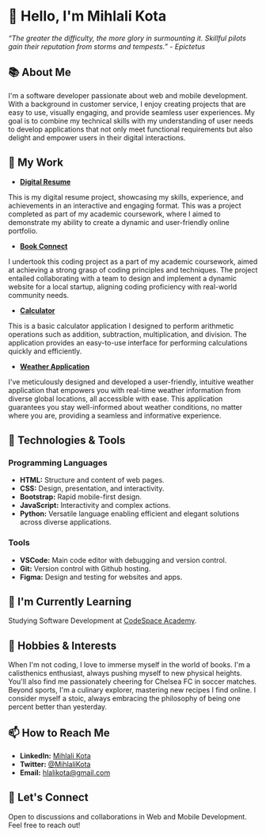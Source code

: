 # 👋 Hello, I'm Mihlali Kota

*“The greater the difficulty, the more glory in surmounting it. Skillful pilots gain their reputation from storms and tempests.” - Epictetus*

## 📚 About Me
I'm a software developer passionate about web and mobile development. With a background in customer service, I enjoy creating projects that are easy to use, visually engaging, and provide seamless user experiences. My goal is to combine my technical skills with my understanding of user needs to develop applications that not only meet functional requirements but also delight and empower users in their digital interactions.

## 💼 My Work
- **[Digital Resume](https://digitalresumecodespace.netlify.app/)**

This is my digital resume project, showcasing my skills, experience, and achievements in an interactive and engaging format. This was a project completed as part of my academic coursework, where I aimed to demonstrate my ability to create a dynamic and user-friendly online portfolio.

- **[Book Connect](https://bookconnection.netlify.app/)**

I undertook this coding project as a part of my academic coursework, aimed at achieving a strong grasp of coding principles and techniques. The project entailed collaborating with a team to design and implement a dynamic website for a local startup, aligning coding proficiency with real-world community needs.

- **[Calculator](https://1simple-calculator.netlify.app/)**

This is a basic calculator application I designed to perform arithmetic operations such as addition, subtraction, multiplication, and division. The application provides an easy-to-use interface for performing calculations quickly and efficiently.

- **[Weather Application](https://weathercheck-1app.netlify.app/)**

I've meticulously designed and developed a user-friendly, intuitive weather application that empowers you
          with real-time
          weather information from diverse global locations, all accessible with ease. This application guarantees you
          stay
          well-informed about weather conditions, no matter where you are, providing a seamless and informative
          experience. 

## 🔧 Technologies & Tools

### Programming Languages
- **HTML:** Structure and content of web pages.
- **CSS:** Design, presentation, and interactivity.
- **Bootstrap:** Rapid mobile-first design.
- **JavaScript:** Interactivity and complex actions.
- **Python:** Versatile language enabling efficient and elegant solutions across diverse applications.

### Tools
- **VSCode:** Main code editor with debugging and version control.
- **Git:** Version control with Github hosting.
- **Figma:** Design and testing for websites and apps.

## 🌱 I'm Currently Learning
Studying Software Development at [CodeSpace Academy](https://www.codespace.co.za/).

## 🎉 Hobbies & Interests
When I'm not coding, I love to immerse myself in the world of books. I'm a calisthenics enthusiast, always pushing myself to new physical heights. You'll also find me passionately cheering for Chelsea FC in soccer matches. Beyond sports, I'm a culinary explorer, mastering new recipes I find online. I consider myself a stoic, always embracing the philosophy of being one percent better than yesterday.


## 📫 How to Reach Me
- **LinkedIn:** [Mihlali Kota](https://www.linkedin.com/in/mihlali-kota)
- **Twitter:** [@MihlaliKota](https://twitter.com/MihlaliKota)
- **Email:** [hlalikota@gmail.com](mailto:hlalikota@gmail.com)

## 🤝 Let's Connect
Open to discussions and collaborations in Web and Mobile Development. Feel free to reach out!
